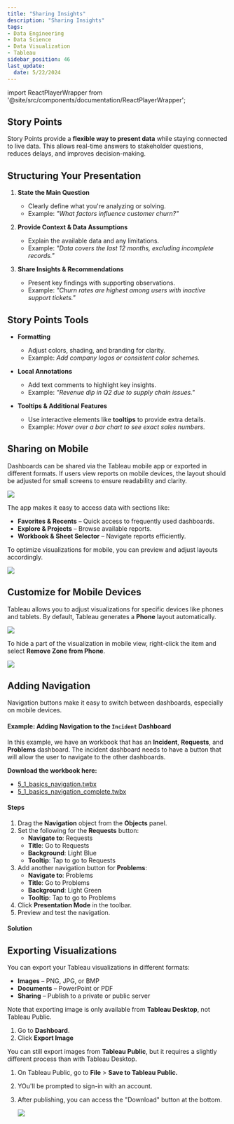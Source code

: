 ```yaml
---
title: "Sharing Insights"
description: "Sharing Insights"
tags: 
- Data Engineering
- Data Science
- Data Visualization
- Tableau
sidebar_position: 46
last_update:
  date: 5/22/2024
---
```



import ReactPlayerWrapper from '@site/src/components/documentation/ReactPlayerWrapper';



## Story Points   

Story Points provide a **flexible way to present data** while staying connected to live data. This allows real-time answers to stakeholder questions, reduces delays, and improves decision-making.  


## Structuring Your Presentation  

1. **State the Main Question**  
   - Clearly define what you're analyzing or solving.  
   - Example: *"What factors influence customer churn?"*  

2. **Provide Context & Data Assumptions**  
   - Explain the available data and any limitations.  
   - Example: *"Data covers the last 12 months, excluding incomplete records."*  

3. **Share Insights & Recommendations**  
   - Present key findings with supporting observations.  
   - Example: *"Churn rates are highest among users with inactive support tickets."*  

## Story Points Tools  

- **Formatting**  
  - Adjust colors, shading, and branding for clarity.  
  - Example: *Add company logos or consistent color schemes.*  

- **Local Annotations**  
  - Add text comments to highlight key insights.  
  - Example: *"Revenue dip in Q2 due to supply chain issues."*  

- **Tooltips & Additional Features**  
  - Use interactive elements like **tooltips** to provide extra details.  
  - Example: *Hover over a bar chart to see exact sales numbers.*  

## Sharing on Mobile

Dashboards can be shared via the Tableau mobile app or exported in different formats.  If users view reports on mobile devices, the layout should be adjusted for small screens to ensure readability and clarity.  

<div class="img-center"> 

![](/img/docs/Screenshot-2025-03-12-184530.png)

</div>

The app makes it easy to access data with sections like:  

- **Favorites & Recents** – Quick access to frequently used dashboards.  
- **Explore & Projects** – Browse available reports.  
- **Workbook & Sheet Selector** – Navigate reports efficiently.  

To optimize visualizations for mobile, you can preview and adjust layouts accordingly.


<div class="img-center"> 

![](/img/docs/Screenshot-2025-03-12-184635.png)

</div>

## Customize for Mobile Devices  

Tableau allows you to adjust visualizations for specific devices like phones and tablets. By default, Tableau generates a **Phone** layout automatically.  

<div class="img-center"> 

![](/gif/docs/snowflake-create-query-sampleee-40.gif)

</div>

To hide a part of the visualization in mobile view, right-click the item and select **Remove Zone from Phone**.

<div class="img-center"> 

![](/gif/docs/snowflake-create-query-sampleee-41.gif)

</div>

## Adding Navigation

Navigation buttons make it easy to switch between dashboards, especially on mobile devices.  

#### Example: Adding Navigation to the `Incident` Dashboard

In this example, we have an workbook that has an **Incident**, **Requests**, and **Problems** dashboard. The incident dashboard needs to have a button that will allow the user to navigate to the other dashboards.

**Download the workbook here:** 

- [5_1_basics_navigation.twbx](https://github.com/joseeden/joeden/tree/master/docs/022-Data-Engineering/051-Tableau/000-Sample-Datasets/002-Creating-Dashboards/Workbooks)
- [5_1_basics_navigation_complete.twbx](https://github.com/joseeden/joeden/tree/master/docs/022-Data-Engineering/051-Tableau/000-Sample-Datasets/002-Creating-Dashboards/Workbooks)


#### Steps

1. Drag the **Navigation** object from the **Objects** panel.  
2. Set the following for the **Requests** button:  
   - **Navigate to**: Requests  
   - **Title**: Go to Requests  
   - **Background**: Light Blue  
   - **Tooltip**: Tap to go to Requests  
3. Add another navigation button for **Problems**:  
   - **Navigate to**: Problems  
   - **Title**: Go to Problems  
   - **Background**: Light Green  
   - **Tooltip**: Tap to go to Problems  
4. Click **Presentation Mode** in the toolbar.  
5. Preview and test the navigation.


#### Solution

<ReactPlayerWrapper 
    controls
    url='https://youtu.be/sf517MMPVW0' 
/>  


## Exporting Visualizations  

You can export your Tableau visualizations in different formats:  

- **Images** – PNG, JPG, or BMP  
- **Documents** – PowerPoint or PDF  
- **Sharing** – Publish to a private or public server  

Note that exporting image is only available from **Tableau Desktop**, not Tableau Public.

1. Go to **Dashboard**.
2. Click **Export Image**

You can still export images from **Tableau Public**, but it requires a slightly different process than with Tableau Desktop. 

1. On Tableau Public, go to **File** > **Save to Tableau Public.**
2. YOu'll be prompted to sign-in with an account.
3. After publishing, you can access the "Download" button at the bottom.

    <div class="img-center"> 

    ![](/gif/docs/snowflake-create-query-sampleee-42.gif)

    </div>